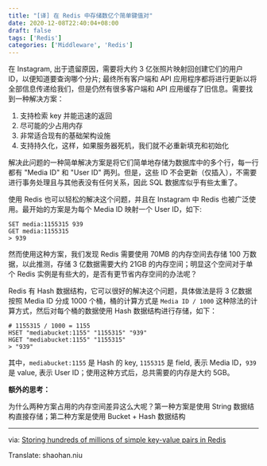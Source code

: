 ```yaml
---
title: "[译] 在 Redis 中存储数亿个简单键值对"
date: 2020-12-08T22:40:04+08:00
draft: false
tags: ['Redis']
categories: ['Middleware', 'Redis']
---
```


在 Instagram, 出于遗留原因，需要将大约 3 亿张照片映射回创建它们的用户 ID，以便知道要查询哪个分片; 最终所有客户端和 API 应用程序都将进行更新以将全部信息传递给我们，但是仍然有很多客户端和 API 应用缓存了旧信息。需要找到一种解决方案：

1. 支持检索 key 并能迅速的返回
2. 尽可能的少占用内存
3. 非常适合现有的基础架构设施
4. 支持持久化，这样，如果服务器死机，我们就不必重新填充和初始化

解决此问题的一种简单解决方案是将它们简单地存储为数据库中的多个行，每一行都有 "Media ID" 和 "User ID" 两列。但是，这些 ID 不会更新（仅插入），不需要进行事务处理且与其他表没有任何关系，因此 SQL 数据库似乎有些太重了。

使用 Redis 也可以轻松的解决这个问题，并且在 Instagram 中 Redis 也被广泛使用。最开始的方案是为每个 Media ID 映射一个 User ID，如下:

```shell
SET media:1155315 939
GET media:1155315
> 939
```

然而使用这种方案，我们发现 Redis 需要使用 70MB 的内存空间去存储 100 万数据，以此推测，存储 3 亿数据需要大约 21GB 的内存空间；明显这个空间对于单个 Redis 实例是有些大的，是否有更节省内存空间的办法呢？

Redis 有 Hash 数据结构，它可以很好的解决这个问题，具体做法是将 3 亿数据按照 Media ID 分成 1000 个桶，桶的计算方式是 `Media ID / 1000` 这种除法的计算方式，然后对每个桶的数据使用 Hash 数据结构进行存储，如下：

```shell
# 1155315 / 1000 = 1155
HSET "mediabucket:1155" "1155315" "939"
HGET "mediabucket:1155" "1155315"
> "939"
```

其中，`mediabucket:1155` 是 Hash 的 key, `1155315` 是 field, 表示 Media ID，`939` 是 value, 表示 User ID；使用这种方式后，总共需要的内存是大约 5GB。

**额外的思考：**

为什么两种方案占用的内存空间差异这么大呢？第一种方案是使用 String 数据结构直接存储；第二种方案是使用 Bucket + Hash 数据结构

---

via: [Storing hundreds of millions of simple key-value pairs in Redis](https://instagram-engineering.com/storing-hundreds-of-millions-of-simple-key-value-pairs-in-redis-1091ae80f74c)

Translate: shaohan.niu
